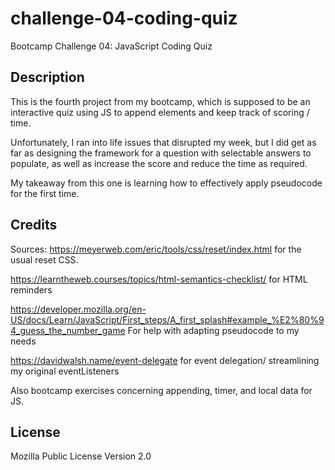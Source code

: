 # challenge-04-coding-quiz
Bootcamp Challenge 04: JavaScript Coding Quiz

## Description

This is the fourth project from my bootcamp, which is supposed to be an interactive quiz using JS to append elements and keep track of scoring / time.

Unfortunately, I ran into life issues that disrupted my week, but I did get as far as designing the framework for a question with selectable answers to populate, as well as increase the score and reduce the time as required.

My takeaway from this one is learning how to effectively apply pseudocode for the first time.

## Credits

Sources:
https://meyerweb.com/eric/tools/css/reset/index.html for the usual reset CSS.


https://learntheweb.courses/topics/html-semantics-checklist/ for HTML reminders

https://developer.mozilla.org/en-US/docs/Learn/JavaScript/First_steps/A_first_splash#example_%E2%80%94_guess_the_number_game For help with adapting pseudocode to my needs

https://davidwalsh.name/event-delegate for event delegation/ streamlining my original eventListeners

Also bootcamp exercises concerning appending, timer, and local data for JS.

## License

Mozilla Public License Version 2.0
